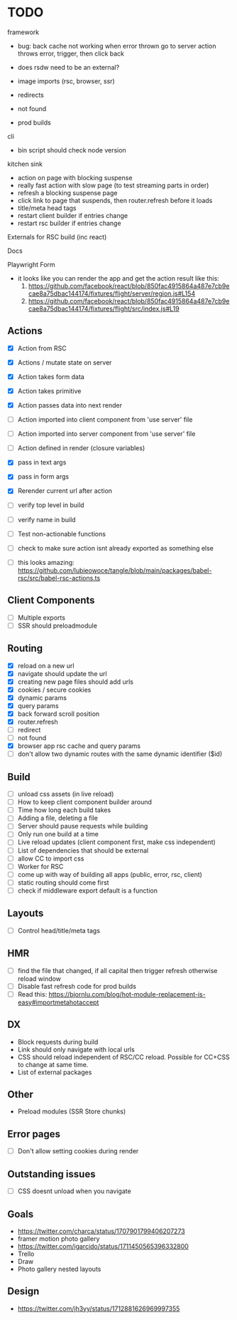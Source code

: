 # TODO

framework

- bug: back cache not working when error thrown
  go to server action throws error, trigger, then click back

- does rsdw need to be an external?

- image imports (rsc, browser, ssr)
- redirects
- not found

- prod builds

cli

- bin script should check node version

kitchen sink

- action on page with blocking suspense
- really fast action with slow page (to test streaming parts in order)
- refresh a blocking suspense page
- click link to page that suspends, then router.refresh before it loads
- title/meta head tags
- restart client builder if entries change
- restart rsc builder if entries change

Externals for RSC build (inc react)

Docs

Playwright
Form

- it looks like you can render the app and get the action result like this:
  1. https://github.com/facebook/react/blob/850fac4915864a487e7cb9ecae8a75dbac144174/fixtures/flight/server/region.js#L154
  2. https://github.com/facebook/react/blob/850fac4915864a487e7cb9ecae8a75dbac144174/fixtures/flight/src/index.js#L19

## Actions

- [x] Action from RSC
- [x] Actions / mutate state on server
- [x] Action takes form data
- [x] Action takes primitive
- [x] Action passes data into next render
- [ ] Action imported into client component from 'use server' file
- [ ] Action imported into server component from 'use server' file
- [ ] Action defined in render (closure variables)

- [x] pass in text args
- [x] pass in form args
- [x] Rerender current url after action
- [ ] verify top level in build
- [ ] verify name in build
- [ ] Test non-actionable functions
- [ ] check to make sure action isnt already exported as something else

- [ ] this looks amazing: https://github.com/lubieowoce/tangle/blob/main/packages/babel-rsc/src/babel-rsc-actions.ts

## Client Components

- [ ] Multiple exports
- [ ] SSR should preloadmodule

## Routing

- [x] reload on a new url
- [x] navigate should update the url
- [x] creating new page files should add urls
- [x] cookies / secure cookies
- [x] dynamic params
- [x] query params
- [x] back forward scroll position
- [x] router.refresh
- [ ] redirect
- [ ] not found
- [x] browser app rsc cache and query params
- [ ] don't allow two dynamic routes with the same dynamic identifier ($id)

## Build

- [ ] unload css assets (in live reload)
- [ ] How to keep client component builder around
- [ ] Time how long each build takes
- [ ] Adding a file, deleting a file
- [ ] Server should pause requests while building
- [ ] Only run one build at a time
- [ ] Live reload updates (client component first, make css independent)
- [ ] List of dependencies that should be external
- [ ] allow CC to import css
- [ ] Worker for RSC
- [ ] come up with way of building all apps (public, error, rsc, client)
- [ ] static routing should come first
- [ ] check if middleware export default is a function

## Layouts

- [ ] Control head/title/meta tags

## HMR

- [ ] find the file that changed, if all capital then trigger refresh otherwise reload window
- [ ] Disable fast refresh code for prod builds
- [ ] Read this: https://bjornlu.com/blog/hot-module-replacement-is-easy#importmetahotaccept

## DX

- Block requests during build
- Link should only navigate with local urls
- CSS should reload independent of RSC/CC reload. Possible for CC+CSS to change at same time.
- List of external packages

## Other

- Preload modules (SSR Store chunks)

## Error pages

- [ ] Don't allow setting cookies during render

## Outstanding issues

- [ ] CSS doesnt unload when you navigate

## Goals

- https://twitter.com/charca/status/1707901799406207273
- framer motion photo gallery
- https://twitter.com/igarcido/status/1711450565396332800
- Trello
- Draw
- Photo gallery nested layouts

## Design

- https://twitter.com/jh3yy/status/1712881626969997355
